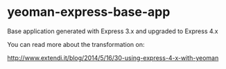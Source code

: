 yeoman-express-base-app
=======================

Base application generated with Express 3.x and upgraded to Express 4.x

You can read more about the transformation on:

http://www.extendi.it/blog/2014/5/16/30-using-express-4-x-with-yeoman
